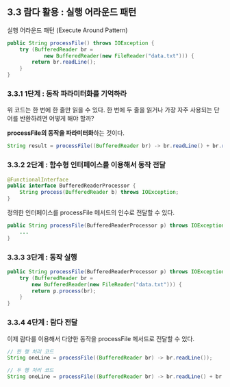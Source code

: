 ## 3.3 람다 활용 : 실행 어라운드 패턴
실행 어라운드 패턴 (Execute Around Pattern)
```java
public String processFile() throws IOException {
    try (BufferedReader br = 
            new BufferedReader(new FileReader("data.txt"))) {
        return br.readLine();
    }
}
```

### 3.3.1 1단계 : 동작 파라미터화를 기억하라
위 코드는 한 번에 한 줄만 읽을 수 있다. 한 번에 두 줄을 읽거나 가장 자주 사용되는 단어를 반환하려면 어떻게 해야 할까?

**processFile의 동작을 파라미터화**하는 것이다.

```java
String result = processFile((BufferedReader br) -> br.readLine() + br.readLine());
```

### 3.3.2 2단계 : 함수형 인터페이스를 이용해서 동작 전달
```java
@FunctionalInterface
public interface BufferedReaderProcessor {
    String process(BufferedReader b) throws IOException;
}
```

정의한 인터페이스를 processFile 메서드의 인수로 전달할 수 있다.
```java
public String processFile(BufferedReaderProcessor p) throws IOException {
    ...
}
```

### 3.3.3 3단계 : 동작 실행
```java
public String processFile(BufferedReaderProcessor p) throws IOException {
    try (BufferedReader br =
        new BufferedReader(new FileReader("data.txt"))) {
        return p.process(br);
    }
}
```

### 3.3.4 4단계 : 람다 전달
이제 람다를 이용해서 다양한 동작을 processFile 메서드로 전달할 수 있다.
```java
// 한 행 처리 코드
String oneLine = processFile((BufferedReader br) -> br.readLine());

// 두 행 처리 코드
String oneLine = processFile((BufferedReader br) -> br.readLine() + br.readLine());
```
